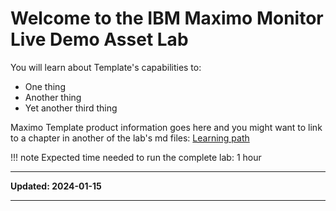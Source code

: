 # Welcome to the IBM Maximo Monitor Live Demo Asset Lab
You will learn about Template's capabilities to:

* One thing
* Another thing
* Yet another third thing

Maximo Template product information goes here and you might want to link to a chapter in another of the lab's md files:
[Learning path](getting_started.md#learning-paths-if-such-exists)

!!! note
    Expected time needed to run the complete lab: 1 hour

---

**Updated: 2024-01-15**

---